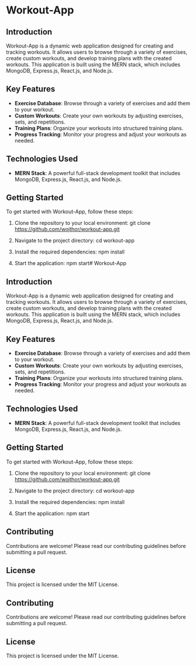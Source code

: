 # Workout-App

## Introduction

Workout-App is a dynamic web application designed for creating and tracking workouts. It allows users to browse through a variety of exercises, create custom workouts, and develop training plans with the created workouts. This application is built using the MERN stack, which includes MongoDB, Express.js, React.js, and Node.js.

## Key Features

- **Exercise Database**: Browse through a variety of exercises and add them to your workout.
- **Custom Workouts**: Create your own workouts by adjusting exercises, sets, and repetitions.
- **Training Plans**: Organize your workouts into structured training plans.
- **Progress Tracking**: Monitor your progress and adjust your workouts as needed.

## Technologies Used

- **MERN Stack**: A powerful full-stack development toolkit that includes MongoDB, Express.js, React.js, and Node.js.

## Getting Started

To get started with Workout-App, follow these steps:

1. Clone the repository to your local environment:
   git clone https://github.com/wojthor/workout-app.git

2. Navigate to the project directory:
   cd workout-app

3. Install the required dependencies:
   npm install

4. Start the application:
   npm start# Workout-App

## Introduction

Workout-App is a dynamic web application designed for creating and tracking workouts. It allows users to browse through a variety of exercises, create custom workouts, and develop training plans with the created workouts. This application is built using the MERN stack, which includes MongoDB, Express.js, React.js, and Node.js.

## Key Features

- **Exercise Database**: Browse through a variety of exercises and add them to your workout.
- **Custom Workouts**: Create your own workouts by adjusting exercises, sets, and repetitions.
- **Training Plans**: Organize your workouts into structured training plans.
- **Progress Tracking**: Monitor your progress and adjust your workouts as needed.

## Technologies Used

- **MERN Stack**: A powerful full-stack development toolkit that includes MongoDB, Express.js, React.js, and Node.js.

## Getting Started

To get started with Workout-App, follow these steps:

1. Clone the repository to your local environment:
   git clone https://github.com/wojthor/workout-app.git

2. Navigate to the project directory:
   cd workout-app

3. Install the required dependencies:
   npm install

4. Start the application:
   npm start

## Contributing

Contributions are welcome! Please read our contributing guidelines before submitting a pull request.

## License

This project is licensed under the MIT License.


## Contributing

Contributions are welcome! Please read our contributing guidelines before submitting a pull request.

## License

This project is licensed under the MIT License.
